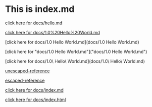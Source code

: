 # This is index.md

[click here for docs/hello.md](docs/hello.md)

[click here for docs/1.0%20Hello%20World.md](docs/1.0%20Hello%20World.md)

[click here for docs/1.0 Hello World.md](docs/1.0 Hello World.md)

[click here for "docs/1.0 Hello World.md"]("docs/1.0 Hello World.md")

[click here for docs/1.0\ Hello\ World.md](docs/1.0\ Hello\ World.md)

[unescaped-reference]

[escaped-reference]

[click here for docs/index.md](docs/index.md)

[click here for docs/index.html](docs/index.html)

[//]: # (References/Links)

[unescaped-reference]: docs/1.0%20Hello%20World.md

[escaped-reference]: docs/1.0%20Hello%20World.md
